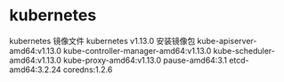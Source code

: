 # kubernetes
kubernetes 镜像文件
kubernetes v1.13.0
安装镜像包
kube-apiserver-amd64:v1.13.0
kube-controller-manager-amd64:v1.13.0
kube-scheduler-amd64:v1.13.0
kube-proxy-amd64:v1.13.0
pause-amd64:3.1
etcd-amd64:3.2.24
coredns:1.2.6
